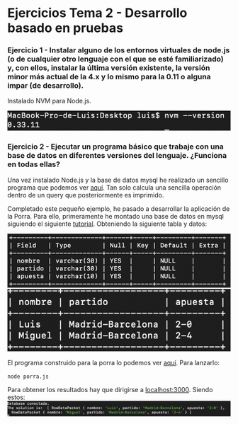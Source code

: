 # Ejercicios Tema 2 - Desarrollo basado en pruebas

### Ejercicio 1 - Instalar alguno de los entornos virtuales de node.js (o de cualquier otro lenguaje con el que se esté familiarizado) y, con ellos, instalar la última versión existente, la versión minor más actual de la 4.x y lo mismo para la 0.11 o alguna impar (de desarrollo).

Instalado NVM para Node.js.

![Versión instalada de NVM](https://github.com/luiisgallego/MII_CC_EJERCICIOS_1819/blob/master/Tema2/img/ejercicio1.png)

### Ejercicio 2 - Ejecutar un programa básico que trabaje con una base de datos en diferentes versiones del lenguaje. ¿Funciona en todas ellas?

Una vez instalado Node.js y la base de datos mysql he realizado un sencillo programa que podemos ver [aquí](https://github.com/luiisgallego/MII_CC_EJERCICIOS_1819/blob/master/Tema2/Ejercicio2). Tan solo calcula una sencilla operación dentro de un query que posteriormente es imprimido.

Completado este pequeño ejemplo, he pasado a desarrollar la aplicación de la Porra. Para ello, primeramente he montado una base de datos en mysql siguiendo el siguiente [tutorial](http://www.oscarabadfolgueira.com/crear-una-base-datos-mysql-desde-consola/). Obteniendo la siguiente tabla y datos:

![Tabla porras](https://github.com/luiisgallego/MII_CC_EJERCICIOS_1819/blob/master/Tema2/img/ejercicio2_1.png)
![Datos tabla porras](https://github.com/luiisgallego/MII_CC_EJERCICIOS_1819/blob/master/Tema2/img/ejercicio2_2.png)

El programa construido para la porra lo podemos ver [aquí](https://github.com/luiisgallego/MII_CC_EJERCICIOS_1819/blob/master/Tema2/Porra). Para lanzarlo:
~~~
node porra.js
~~~
Para obtener los resultados hay que dirigirse a [localhost:3000](https://localhost:3000). Siendo estos: ![Resultados](https://github.com/luiisgallego/MII_CC_EJERCICIOS_1819/blob/master/Tema2/img/ejercicio2_3.png)

